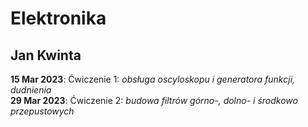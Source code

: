# Elektronika
Jan Kwinta  
----------

**15 Mar 2023**: Ćwiczenie 1: *obsługa oscyloskopu i generatora funkcji, dudnienia*    
**29 Mar 2023**: Ćwiczenie 2: *budowa filtrów górno-, dolno- i środkowo przepustowych*  
